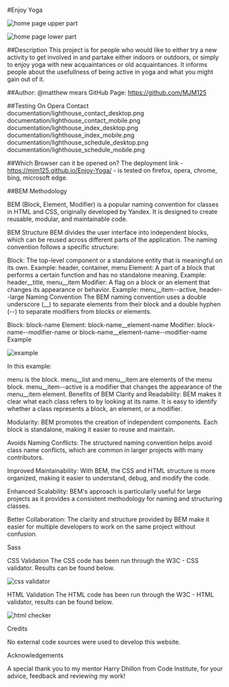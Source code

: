 #Enjoy Yoga 

![home page upper part](https://github.com/user-attachments/assets/42b7cabd-1eea-4d0f-af19-e013c5ad015c)

![home page lower part](https://github.com/user-attachments/assets/f3b3a0e1-87c2-47dd-bdab-4dbddef2100a)

##Description
This project is for people who would like to either try a new activity to get involved in and partake either indoors or outdoors, or simply to enjoy yoga with new acquaintances or old acquaintances. It informs people about the usefullness of being active in yoga and what you might gain out of it.

##Author:
@matthew mears
GitHub Page:
https://github.com/MJM125

##Testing On Opera
Contact
documentation/lighthouse_contact_desktop.png
documentation/lighthouse_contact_mobile.png
documentation/lighthouse_index_desktop.png
documentation/lighthouse_index_mobile.png
documentation/lighthouse_schedule_desktop.png
documentation/lighthouse_schedule_mobile.png

##Which Browser can it be opened on?
The deployment link - https://mjm125.github.io/Enjoy-Yoga/ - is tested on firefox, opera, chrome, bing, microsoft edge.

##BEM Methodology

BEM (Block, Element, Modifier) is a popular naming convention for classes in HTML and CSS, originally developed by Yandex. It is designed to create reusable, modular, and maintainable code.

BEM Structure
BEM divides the user interface into independent blocks, which can be reused across different parts of the application. The naming convention follows a specific structure:

Block: The top-level component or a standalone entity that is meaningful on its own.
Example: header, container, menu
Element: A part of a block that performs a certain function and has no standalone meaning.
Example: header__title, menu__item
Modifier: A flag on a block or an element that changes its appearance or behavior.
Example: menu__item--active, header--large
Naming Convention
The BEM naming convention uses a double underscore (__) to separate elements from their block and a double hyphen (--) to separate modifiers from blocks or elements.

Block: block-name
Element: block-name__element-name
Modifier: block-name--modifier-name or block-name__element-name--modifier-name
Example

![example](https://github.com/user-attachments/assets/69930048-b365-411d-be7e-0dd67a2df128)

In this example:

menu is the block.
menu__list and menu__item are elements of the menu block.
menu__item--active is a modifier that changes the appearance of the menu__item element.
Benefits of BEM
Clarity and Readability: BEM makes it clear what each class refers to by looking at its name. It is easy to identify whether a class represents a block, an element, or a modifier.

Modularity: BEM promotes the creation of independent components. Each block is standalone, making it easier to reuse and maintain.

Avoids Naming Conflicts: The structured naming convention helps avoid class name conflicts, which are common in larger projects with many contributors.

Improved Maintainability: With BEM, the CSS and HTML structure is more organized, making it easier to understand, debug, and modify the code.

Enhanced Scalability: BEM's approach is particularly useful for large projects as it provides a consistent methodology for naming and structuring classes.

Better Collaboration: The clarity and structure provided by BEM make it easier for multiple developers to work on the same project without confusion.

Sass

CSS Validation
The CSS code has been run through the W3C - CSS validator. Results can be found below.

![css validator](https://github.com/user-attachments/assets/616458cd-0258-4b56-8353-99da016059db)

HTML Validation
The HTML code has been run through the W3C - HTML validator, results can be found below.

![html checker](https://github.com/user-attachments/assets/11d9f4f5-ad71-47c7-b443-a575e2624aef)

Credits

No external code sources were used to develop this website.

Acknowledgements

A special thank you to my mentor Harry Dhillon from Code Institute, for your advice, feedback and reviewing my work!

